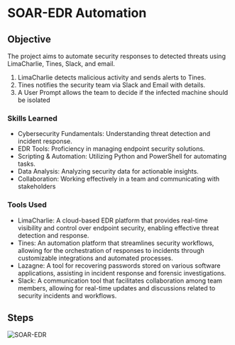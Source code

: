 # SOAR-EDR Automation 

## Objective

The project aims to automate security responses to detected threats using LimaCharlie, Tines, Slack, and email.

1. LimaCharlie detects malicious activity and sends alerts to Tines.
2. Tines notifies the security team via Slack and Email with details.
3. A User Prompt allows the team to decide if the infected machine should be isolated
   

### Skills Learned


- Cybersecurity Fundamentals: Understanding threat detection and incident response.
- EDR Tools: Proficiency in managing endpoint security solutions.
- Scripting & Automation: Utilizing Python and PowerShell for automating tasks.
- Data Analysis: Analyzing security data for actionable insights.
- Collaboration: Working effectively in a team and communicating with stakeholders

### Tools Used

- LimaCharlie: A cloud-based EDR platform that provides real-time visibility and control over endpoint security, enabling effective threat detection and response.
- Tines: An automation platform that streamlines security workflows, allowing for the orchestration of responses to incidents through customizable integrations and automated processes.
- Lazagne: A tool for recovering passwords stored on various software applications, assisting in incident response and forensic investigations.
- Slack: A communication tool that facilitates collaboration among team members, allowing for real-time updates and discussions related to security incidents and workflows.

## Steps

![SOAR-EDR](https://github.com/user-attachments/assets/0321309e-c776-47f6-b1c9-d773b2aab29a)
